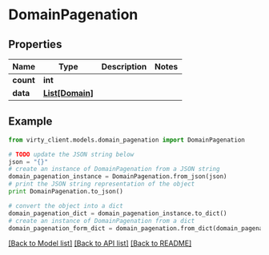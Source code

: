 # DomainPagenation


## Properties

Name | Type | Description | Notes
------------ | ------------- | ------------- | -------------
**count** | **int** |  | 
**data** | [**List[Domain]**](Domain.md) |  | 

## Example

```python
from virty_client.models.domain_pagenation import DomainPagenation

# TODO update the JSON string below
json = "{}"
# create an instance of DomainPagenation from a JSON string
domain_pagenation_instance = DomainPagenation.from_json(json)
# print the JSON string representation of the object
print DomainPagenation.to_json()

# convert the object into a dict
domain_pagenation_dict = domain_pagenation_instance.to_dict()
# create an instance of DomainPagenation from a dict
domain_pagenation_form_dict = domain_pagenation.from_dict(domain_pagenation_dict)
```
[[Back to Model list]](../README.md#documentation-for-models) [[Back to API list]](../README.md#documentation-for-api-endpoints) [[Back to README]](../README.md)



